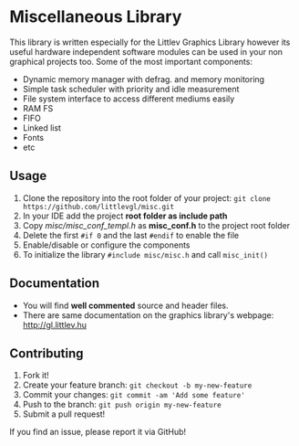 # Miscellaneous Library

This library is written especially for the Littlev Graphics Library however its useful hardware independent software modules can be used in your non graphical projects too. Some of the most important components:
* Dynamic memory manager with defrag. and memory monitoring 
* Simple task scheduler with priority and idle measurement
* File system interface to access different mediums easily  
* RAM FS
* FIFO
* Linked list
* Fonts
* etc

## Usage
1. Clone the repository into the root folder of your project: `git clone https://github.com/littlevgl/misc.git`
2. In your IDE add the project **root folder as include path**
3. Copy *misc/misc_conf_templ.h* as **misc_conf.h** to the project root folder
4. Delete the first `#if 0` and the last `#endif` to enable the file
5. Enable/disable or configure the components
6. To initialize the library `#include misc/misc.h` and call `misc_init()`

## Documentation
 * You will find **well commented** source and header files.
 * There are same documentation on the graphics library's webpage: http://gl.littlev.hu
 
## Contributing
1. Fork it!
2. Create your feature branch: `git checkout -b my-new-feature`
3. Commit your changes: `git commit -am 'Add some feature'`
4. Push to the branch: `git push origin my-new-feature`
5. Submit a pull request!

If you find an issue, please report it via GitHub!


